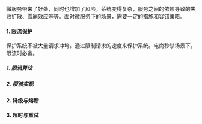 微服务带来了好处，同时也增加了风险，系统变得复杂，服务之间的依赖导致的失败扩散、雪崩效应等等。面对微服务下的场景，需要一定的措施和容错策略。

#### 1. 限流保护

保护系统不被大量请求冲垮，通过限制请求的速度来保护系统。电商秒杀场景下，限流时必备。

##### 1. 限流算法

##### 2. 限流实现



#### 2. 降级与熔断

#### 3. 超时与重试
